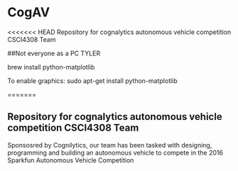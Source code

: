 # CogAV
<<<<<<< HEAD
Repository for cognalytics autonomous vehicle competition CSCI4308 Team



##Not everyone as a PC TYLER

brew install python-matplotlib

To enable graphics: sudo apt-get install python-matplotlib

=======
## Repository for cognalytics autonomous vehicle competition CSCI4308 Team

Sponsosred by Cognilytics, our team has been tasked with designing, programming and building an autonomous vehicle to compete in the 2016 Sparkfun Autonomous Vehicle Competition


